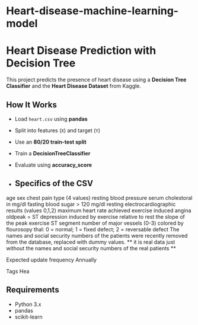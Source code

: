 # Heart-disease-machine-learning-model
# Heart Disease Prediction with Decision Tree

This project predicts the presence of heart disease using a **Decision Tree Classifier** and the **Heart Disease Dataset** from Kaggle.  

## How It Works
- Load `heart.csv` using **pandas**  
- Split into features (`X`) and target (`Y`)  
- Use an **80/20 train-test split**  
- Train a **DecisionTreeClassifier**  
- Evaluate using **accuracy_score**

- ## Specifics of the CSV
age
sex
chest pain type (4 values)
resting blood pressure
serum cholestoral in mg/dl
fasting blood sugar > 120 mg/dl
resting electrocardiographic results (values 0,1,2)
maximum heart rate achieved
exercise induced angina
oldpeak = ST depression induced by exercise relative to rest
the slope of the peak exercise ST segment
number of major vessels (0-3) colored by flourosopy
thal: 0 = normal; 1 = fixed defect; 2 = reversable defect
The names and social security numbers of the patients were recently removed from the database, replaced with dummy values.
** it is real data just without the names and social security numbers of the real patients **


Expected update frequency
Annually

Tags
Hea

## Requirements
- Python 3.x  
- pandas  
- scikit-learn
